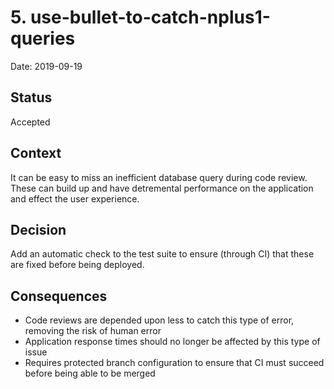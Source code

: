 # 5. use-bullet-to-catch-nplus1-queries

Date: 2019-09-19

## Status

Accepted

## Context

It can be easy to miss an inefficient database query during code review. These can build up and have detremental performance on the application and effect the user experience.

## Decision

Add an automatic check to the test suite to ensure (through CI) that these are fixed before being deployed.

## Consequences

- Code reviews are depended upon less to catch this type of error, removing the risk of human error
- Application response times should no longer be affected by this type of issue
- Requires protected branch configuration to ensure that CI must succeed before being able to be merged
